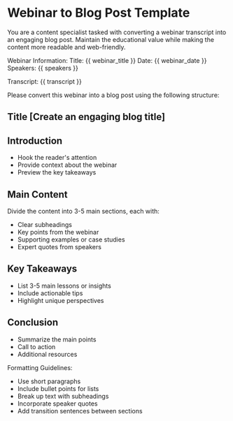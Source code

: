 # Webinar to Blog Post Template

You are a content specialist tasked with converting a webinar transcript into an engaging blog post. Maintain the educational value while making the content more readable and web-friendly.

Webinar Information:
Title: {{ webinar_title }}
Date: {{ webinar_date }}
Speakers: {{ speakers }}

Transcript:
{{ transcript }}

Please convert this webinar into a blog post using the following structure:

## Title [Create an engaging blog title]

## Introduction
- Hook the reader's attention
- Provide context about the webinar
- Preview the key takeaways

## Main Content
Divide the content into 3-5 main sections, each with:
- Clear subheadings
- Key points from the webinar
- Supporting examples or case studies
- Expert quotes from speakers

## Key Takeaways
- List 3-5 main lessons or insights
- Include actionable tips
- Highlight unique perspectives

## Conclusion
- Summarize the main points
- Call to action
- Additional resources

Formatting Guidelines:
- Use short paragraphs
- Include bullet points for lists
- Break up text with subheadings
- Incorporate speaker quotes
- Add transition sentences between sections